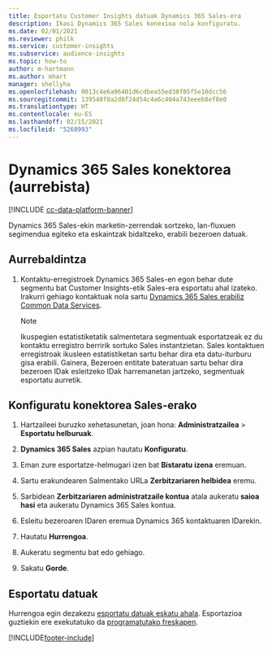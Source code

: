 ```yaml
---
title: Esportatu Customer Insights datuak Dynamics 365 Sales-era
description: Ikasi Dynamics 365 Sales konexioa nola konfiguratu.
ms.date: 02/01/2021
ms.reviewer: philk
ms.service: customer-insights
ms.subservice: audience-insights
ms.topic: how-to
author: m-hartmann
ms.author: mhart
manager: shellyha
ms.openlocfilehash: 0013c4e6a96401d6cdbea55ed38f85f5e10dcc56
ms.sourcegitcommit: 139548f8a2d0f24d54c4a6c404a743eeeb8ef8e0
ms.translationtype: HT
ms.contentlocale: eu-ES
ms.lasthandoff: 02/15/2021
ms.locfileid: "5268993"
---
```

# <a name="connector-for-dynamics-365-sales-preview"></a>Dynamics 365 Sales konektorea (aurrebista)

[!INCLUDE [cc-data-platform-banner](../includes/cc-data-platform-banner.md)]

Dynamics 365 Sales-ekin marketin-zerrendak sortzeko, lan-fluxuen segimendua egiteko eta eskaintzak bidaltzeko, erabili bezeroen datuak.

## <a name="prerequisite"></a>Aurrebaldintza

1. Kontaktu-erregistroek Dynamics 365 Sales-en egon behar dute segmentu bat Customer Insights-etik Sales-era esportatu ahal izateko. Irakurri gehiago kontaktuak nola sartu [Dynamics 365 Sales erabiliz Common Data Services](connect-power-query.md).

   > [!NOTE]
   > Ikuspegien estatistiketatik salmentetara segmentuak esportatzeak ez du kontaktu erregistro berririk sortuko Sales instantzietan. Sales kontaktuen erregistroak ikusleen estatistiketan sartu behar dira eta datu-iturburu gisa erabili. Gainera, Bezeroen entitate bateratuan sartu behar dira bezeroen IDak esleitzeko IDak harremanetan jartzeko, segmentuak esportatu aurretik.

## <a name="configure-the-connector-for-sales"></a>Konfiguratu konektorea Sales-erako

1. Hartzaileei buruzko xehetasunetan, joan hona: **Administratzailea** > **Esportatu helburuak**.

1. **Dynamics 365 Sales** azpian hautatu **Konfiguratu**.

1. Eman zure esportatze-helmugari izen bat **Bistaratu izena** eremuan.

1. Sartu erakundearen Salmentako URLa **Zerbitzariaren helbidea** eremu.

1. Sarbidean **Zerbitzariaren administratzaile kontua** atala aukeratu **saioa hasi** eta aukeratu Dynamics 365 Sales kontua.

1. Esleitu bezeroaren IDaren eremua Dynamics 365 kontaktuaren IDarekin.

1. Hautatu **Hurrengoa**.

1. Aukeratu segmentu bat edo gehiago.

1. Sakatu **Gorde**.

## <a name="export-the-data"></a>Esportatu datuak

Hurrengoa egin dezakezu [esportatu datuak eskatu ahala](export-destinations.md). Esportazioa guztiekin ere exekutatuko da [programatutako freskapen](system.md#schedule-tab).


[!INCLUDE[footer-include](../includes/footer-banner.md)]